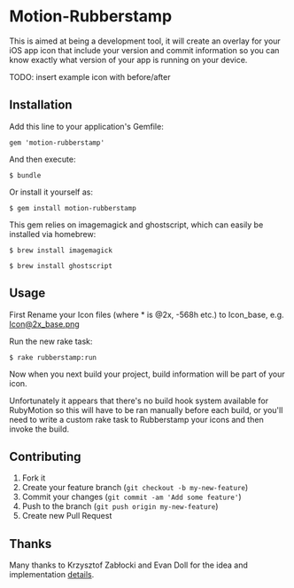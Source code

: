 # Motion-Rubberstamp

This is aimed at being a development tool, it will create an
overlay for your iOS app icon that include your version and
commit information so you can know exactly what version of
your app is running on your device.

TODO: insert example icon with before/after

## Installation

Add this line to your application's Gemfile:

    gem 'motion-rubberstamp'

And then execute:

    $ bundle

Or install it yourself as:

    $ gem install motion-rubberstamp

This gem relies on imagemagick and ghostscript, which
can easily be installed via homebrew:

    $ brew install imagemagick

    $ brew install ghostscript

## Usage

First Rename your Icon files (where * is @2x, -568h etc.) to Icon_base, e.g.
Icon@2x_base.png

Run the new rake task:

    $ rake rubberstamp:run

Now when you next build your project, build information will be part of
your icon.

Unfortunately it appears that there's no build hook system available for
RubyMotion so this will have to be ran manually before each build, or
you'll need to write a custom rake task to Rubberstamp your icons and
then invoke the build.

## Contributing

1. Fork it
2. Create your feature branch (`git checkout -b my-new-feature`)
3. Commit your changes (`git commit -am 'Add some feature'`)
4. Push to the branch (`git push origin my-new-feature`)
5. Create new Pull Request

## Thanks

Many thanks to Krzysztof Zabłocki and Evan Doll for the idea and
implementation
[details](http://www.merowing.info/2013/03/overlaying-application-version-on-top-of-your-icon/).
